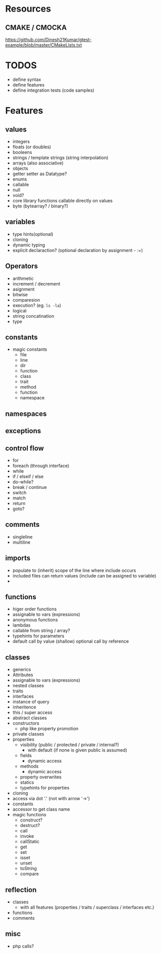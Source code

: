 # Resources
## CMAKE / CMOCKA
https://github.com/Dinesh21Kumar/gtest-example/blob/master/CMakeLists.txt


# TODOS
- define syntax
- define features
- define integration tests (code samples)

# Features
## values
- integers
- floats (or doubles)
- booleens
- strings / template strings (string interpolation)
- arrays (also associative)
- objects
- getter setter as Datatype?
- enums
- callable
- null
- void?
- core library functions callable directly on values
- byte (bytearray? / binary?)

## variables
- type hints(optional)
- cloning
- dynamic typing
- explicit declaraction? (optional declaration by assignment - :=)

## Operators
- arithmetic
- increment / decrement
- asignment
- bitwise
- comparesion
- execution? (eg. `ls -la`)
- logical
- string concatination
- type 

## constants
- magic constants
  - file
  - line
  - dir
  - function
  - class
  - trait
  - method
  - function
  - namespace
## namespaces
## exceptions
## control flow
- for
- foreach (through interface)
- while
- if / elseif / else
- do-while?
- break / continue
- switch
- match
- return 
- goto?

## comments
- singleline
- multiline

## imports
- populate to (inherit) scope of the line where include occurs
- included files can return values (include can be assigned to variable)
-

## functions
- higer order functions
- assignable to vars (expressions)
- anonymous functions
- lambdas
- callable from string / array?
- typehints for parameters
- default call by value (shallow) optional call by reference 

## classes
- generics
- Attributes
- assignable to vars (expressions)
- nested classes
- traits
- interfaces
- instance of query
- inheritence
- this / super access
- abstract classes
- constructors
  - php like property promotion
- private classes
- properties
    - visibility (public / protected / private / internal?)
      - with default (if none is given public is assumed)
    - fields
      - dynamic access
    - methods
      - dynamic access
    - property overwrites
    - statics
    - typehints for properties
- cloning
- access via dot '.' (not with arrow '->')
- constants
- accessor to get class name
- magic functions
  - construct?
  - destruct?
  - call
  - invoke
  - callStatic
  - get
  - set
  - isset
  - unset
  - toString
  - compare

## reflection
- classes
  - with all features (properties / traits / superclass / interfaces etc.)
- functions
- comments

## misc
- php calls?